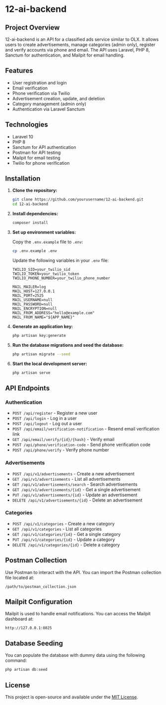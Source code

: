 
# 12-ai-backend

## Project Overview
12-ai-backend is an API for a classified ads service similar to OLX. It allows users to create advertisements, manage categories (admin only), register and verify accounts via phone and email. The API uses Laravel, PHP 8, Sanctum for authentication, and Mailpit for email handling.

## Features
- User registration and login
- Email verification
- Phone verification via Twilio
- Advertisement creation, update, and deletion
- Category management (admin only)
- Authentication via Laravel Sanctum

## Technologies
- Laravel 10
- PHP 8
- Sanctum for API authentication
- Postman for API testing
- Mailpit for email testing
- Twilio for phone verification

## Installation

1. **Clone the repository:**

   ```bash
   git clone https://github.com/yourusername/12-ai-backend.git
   cd 12-ai-backend
   ```

2. **Install dependencies:**

   ```bash
   composer install
   ```

3. **Set up environment variables:**

   Copy the `.env.example` file to `.env`:

   ```bash
   cp .env.example .env
   ```

   Update the following variables in your `.env` file:

   ```env
   TWILIO_SID=your_twilio_sid
   TWILIO_TOKEN=your_twilio_token
   TWILIO_PHONE_NUMBER=your_twilio_phone_number

   MAIL_MAILER=log
   MAIL_HOST=127.0.0.1
   MAIL_PORT=2525
   MAIL_USERNAME=null
   MAIL_PASSWORD=null
   MAIL_ENCRYPTION=null
   MAIL_FROM_ADDRESS="hello@example.com"
   MAIL_FROM_NAME="${APP_NAME}"
   ```

4. **Generate an application key:**

   ```bash
   php artisan key:generate
   ```

5. **Run the database migrations and seed the database:**

   ```bash
   php artisan migrate --seed
   ```

6. **Start the local development server:**

   ```bash
   php artisan serve
   ```

## API Endpoints

### Authentication
- `POST /api/register` - Register a new user
- `POST /api/login` - Log in a user
- `POST /api/logout` - Log out a user
- `POST /api/email/verification-notification` - Resend email verification link
- `GET /api/email/verify/{id}/{hash}` - Verify email
- `POST /api/phone/verification-code` - Send phone verification code
- `POST /api/phone/verify` - Verify phone number

### Advertisements
- `POST /api/v1/advertisements` - Create a new advertisement
- `GET /api/v1/advertisements` - List all advertisements
- `GET /api/v1/advertisements/search` - Search advertisements
- `GET /api/v1/advertisements/{id}` - Get a single advertisement
- `PUT /api/v1/advertisements/{id}` - Update an advertisement
- `DELETE /api/v1/advertisements/{id}` - Delete an advertisement

### Categories
- `POST /api/v1/categories` - Create a new category
- `GET /api/v1/categories` - List all categories
- `GET /api/v1/categories/{id}` - Get a single category
- `PUT /api/v1/categories/{id}` - Update a category
- `DELETE /api/v1/categories/{id}` - Delete a category

## Postman Collection

Use Postman to interact with the API. You can import the Postman collection file located at:

```
/path/to/postman_collection.json
```

## Mailpit Configuration
Mailpit is used to handle email notifications. You can access the Mailpit dashboard at:

```
http://127.0.0.1:8025
```

## Database Seeding
You can populate the database with dummy data using the following command:

```bash
php artisan db:seed
```

## License
This project is open-source and available under the [MIT License](LICENSE).
